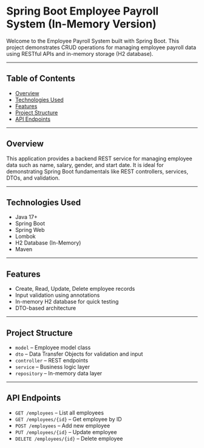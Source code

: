 # Spring Boot Employee Payroll System (In-Memory Version)

Welcome to the Employee Payroll System built with Spring Boot. This project demonstrates CRUD operations for managing employee payroll data using RESTful APIs and in-memory storage (H2 database).

---

## Table of Contents

- [Overview](#overview)
- [Technologies Used](#technologies-used)
- [Features](#features)
- [Project Structure](#project-structure)
- [API Endpoints](#api-endpoints)

---

## Overview

This application provides a backend REST service for managing employee data such as name, salary, gender, and start date. It is ideal for demonstrating Spring Boot fundamentals like REST controllers, services, DTOs, and validation.

---

## Technologies Used

- Java 17+
- Spring Boot
- Spring Web
- Lombok
- H2 Database (In-Memory)
- Maven

---

## Features

- Create, Read, Update, Delete employee records
- Input validation using annotations
- In-memory H2 database for quick testing
- DTO-based architecture

---

## Project Structure

- `model` – Employee model class  
- `dto` – Data Transfer Objects for validation and input  
- `controller` – REST endpoints  
- `service` – Business logic layer  
- `repository` – In-memory data layer  

---

## API Endpoints

- `GET /employees` – List all employees  
- `GET /employees/{id}` – Get employee by ID  
- `POST /employees` – Add new employee  
- `PUT /employees/{id}` – Update employee  
- `DELETE /employees/{id}` – Delete employee  
